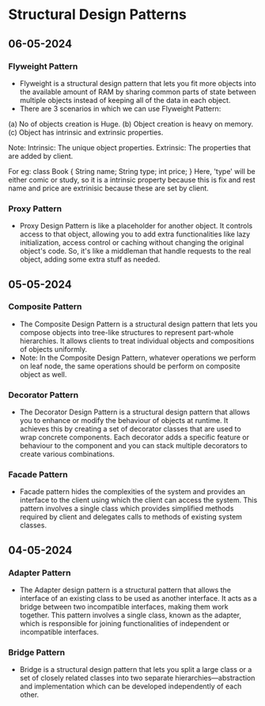 # Structural Design Patterns

## 06-05-2024

### Flyweight Pattern

- Flyweight is a structural design pattern that lets you fit more objects into the available amount of RAM by sharing common parts of state between multiple objects instead of keeping all of the data in each object.
- There are 3 scenarios in which we can use Flyweight Pattern:

(a) No of objects creation is Huge.
(b) Object creation is heavy on memory.
(c) Object has intrinsic and extrinsic properties.

Note: Intrinsic: The unique object properties.
	  Extrinsic: The properties that are added by client.

For eg:
class Book {
   String name;
   String type;
   int price;
}
Here, 'type' will be either comic or study, so it is a intrinsic property because this is fix and rest name and price are extrinisic because these are set by client.

### Proxy Pattern

- Proxy Design Pattern is like a placeholder for another object. It controls access to that object, allowing you to add extra functionalities like lazy initialization, access control or caching without changing the original object's code. So, it's like a middleman that handle requests to the real object, adding some extra stuff as needed.

## 05-05-2024

### Composite Pattern

- The Composite Design Pattern is a structural design pattern that lets you compose objects into tree-like structures to represent part-whole hierarchies. It allows clients to treat individual objects and compositions of objects uniformly. 
- Note: In the Composite Design Pattern, whatever operations we perform on leaf node, the same operations should be perform on composite object as well.

### Decorator Pattern

- The Decorator Design Pattern is a structural design pattern that allows you to enhance or modify the behaviour of objects at runtime. It achieves this by creating a set of decorator classes that are used to wrap concrete components. Each decorator adds a specific feature or behaviour to the component and you can stack multiple decorators to create various combinations.

### Facade Pattern

- Facade pattern hides the complexities of the system and provides an interface to the client using which the client can access the system. This pattern involves a single class which provides simplified methods required by client and delegates calls to methods of existing system classes.

## 04-05-2024

### Adapter Pattern

- The Adapter design pattern is a structural pattern that allows the interface of an existing class to be used as another interface. It acts as a bridge between two incompatible interfaces, making them work together. This pattern involves a single class, known as the adapter, which is responsible for joining functionalities of independent or incompatible interfaces.

### Bridge Pattern

- Bridge is a structural design pattern that lets you split a large class or a set of closely related classes into two separate hierarchies—abstraction and implementation which can be developed independently of each other.